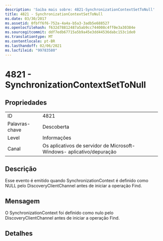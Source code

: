```yaml
---
description: 'Saiba mais sobre: 4821-SynchronizationContextSetToNull'
title: 4821 - SynchronizationContextSetToNull
ms.date: 03/30/2017
ms.assetid: 0fbff6f6-752a-4a4a-b5a3-3adb5e688527
ms.openlocfilehash: f632d78812487a5ab9cc744008c4ff0e3a30384e
ms.sourcegitcommit: ddf7edb67715a5b9a45e3dd44536dabc153c1de0
ms.translationtype: MT
ms.contentlocale: pt-BR
ms.lasthandoff: 02/06/2021
ms.locfileid: "99783580"
---
```

# <a name="4821---synchronizationcontextsettonull"></a>4821 - SynchronizationContextSetToNull

## <a name="properties"></a>Propriedades  
  
|||  
|-|-|  
|ID|4821|  
|Palavras-chave|Descoberta|  
|Level|Informações|  
|Canal|Os aplicativos de servidor de Microsoft-Windows- aplicativo/depuração|  
  
## <a name="description"></a>Descrição  

 Esse evento é emitido quando SynchronizationContext é definido como NULL pelo DiscoveryClientChannel antes de iniciar a operação Find.  
  
## <a name="message"></a>Mensagem  

 O SynchronizationContext foi definido como nulo pelo DiscoveryClientChannel antes de iniciar a operação Find.  
  
## <a name="details"></a>Detalhes
